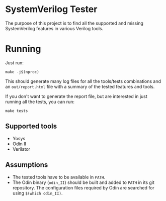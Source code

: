# SystemVerilog Tester

The purpose of this project is to find all the supported and missing SystemVerilog features in various Verilog tools.

# Running

Just run:

```
make -j$(nproc)
```

This should generate many log files for all the tools/tests combinations and an `out/report.html` file with a summary of the tested features and tools.

If you don't want to generate the report file, but are interested in just running all the tests, you can run:

```
make tests
```

## Supported tools

* Yosys
* Odin II
* Verilator

## Assumptions

* The tested tools have to be available in `PATH`.
* The Odin binary (`odin_II`) should be built and added to `PATH` in its git repository.
The configuration files required by Odin are searched for using `$(which odin_II)`.
